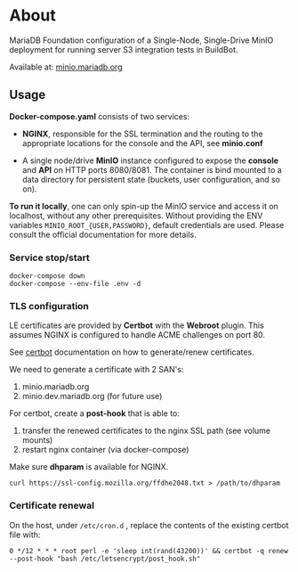 # About

 MariaDB Foundation configuration of a Single-Node, Single-Drive MinIO deployment for running server S3 integration tests in BuildBot.

Available at: [minio.mariadb.org](https://minio.mariadb.org)

## Usage

**Docker-compose.yaml** consists of two services:

* **NGINX**, responsible for the SSL termination and the routing to the appropriate locations for the console and the API, see **minio.conf**

* A single node/drive **MinIO** instance configured to expose the **console** and **API** on HTTP ports 8080/8081. The container is bind mounted to a data directory for persistent state (buckets, user configuration, and so on).

**To run it locally**, one can only spin-up the MinIO service and access it on localhost, without any other prerequisites. Without providing the ENV variables ```MINIO_ROOT_{USER,PASSWORD}```, default credentials are used. Please consult the official documentation for more details.

### Service stop/start

```
docker-compose down
docker-compose --env-file .env -d
```

### TLS configuration

LE certificates are provided by **Certbot** with the **Webroot** plugin. This assumes NGINX is configured to handle ACME challenges on port 80.

See [certbot](https://eff-certbot.readthedocs.io/en/stable/using.html) documentation on how to generate/renew certificates.

We need to generate a certificate with 2 SAN's:

1. minio.mariadb.org
1. minio.dev.mariadb.org (for future use)

For certbot, create a **post-hook** that is able to:

1. transfer the renewed certificates to the nginx SSL path (see volume mounts)
1. restart nginx container (via docker-compose)

 Make sure **dhparam** is available for NGINX.

 ```
 curl https://ssl-config.mozilla.org/ffdhe2048.txt > /path/to/dhparam
 ```

### Certificate renewal

On the host, under ```/etc/cron.d``` , replace the contents of the existing certbot file with:

```
0 */12 * * * root perl -e 'sleep int(rand(43200))' && certbot -q renew --post-hook "bash /etc/letsencrypt/post_hook.sh"
```
